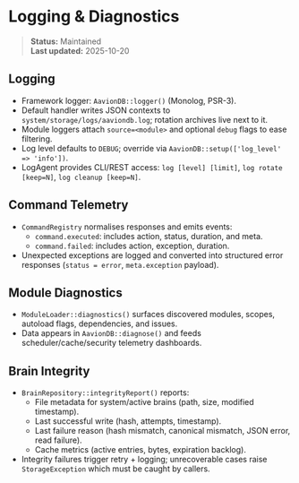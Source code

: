 # Logging & Diagnostics

> **Status:** Maintained  
> **Last updated:** 2025-10-20

## Logging
- Framework logger: `AavionDB::logger()` (Monolog, PSR-3).  
- Default handler writes JSON contexts to `system/storage/logs/aaviondb.log`; rotation archives live next to it.  
- Module loggers attach `source=<module>` and optional `debug` flags to ease filtering.  
- Log level defaults to `DEBUG`; override via `AavionDB::setup(['log_level' => 'info'])`.  
- LogAgent provides CLI/REST access: `log [level] [limit]`, `log rotate [keep=N]`, `log cleanup [keep=N]`.

## Command Telemetry
- `CommandRegistry` normalises responses and emits events:
  - `command.executed`: includes action, status, duration, and meta.  
  - `command.failed`: includes action, exception, duration.  
- Unexpected exceptions are logged and converted into structured error responses (`status = error`, `meta.exception` payload).

## Module Diagnostics
- `ModuleLoader::diagnostics()` surfaces discovered modules, scopes, autoload flags, dependencies, and issues.  
- Data appears in `AavionDB::diagnose()` and feeds scheduler/cache/security telemetry dashboards.

## Brain Integrity
- `BrainRepository::integrityReport()` reports:
  - File metadata for system/active brains (path, size, modified timestamp).  
  - Last successful write (hash, attempts, timestamp).  
  - Last failure reason (hash mismatch, canonical mismatch, JSON error, read failure).  
  - Cache metrics (active entries, bytes, expiration backlog).  
- Integrity failures trigger retry + logging; unrecoverable cases raise `StorageException` which must be caught by callers.
